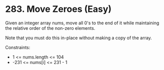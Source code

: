 # 283. Move Zeroes (Easy)

Given an integer array nums, move all 0's to the end of it while maintaining the relative order of the non-zero elements.

Note that you must do this in-place without making a copy of the array.

Constraints:

- 1 <= nums.length <= 104
- -231 <= nums[i] <= 231 - 1
